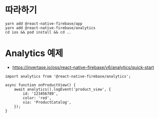 

# 따라하기 #

```
yarn add @react-native-firebase/app
yarn add @react-native-firebase/analytics
cd ios && pod install && cd ..
```

# Analytics 예제 #

* https://invertase.io/oss/react-native-firebase/v6/analytics/quick-start


```
import analytics from '@react-native-firebase/analytics';

async function onProductView() {
	await analytics().logEvent('product_view', {
		id: '123456789',
		color: 'red',
		via: 'ProductCatalog',
	});
}
```
